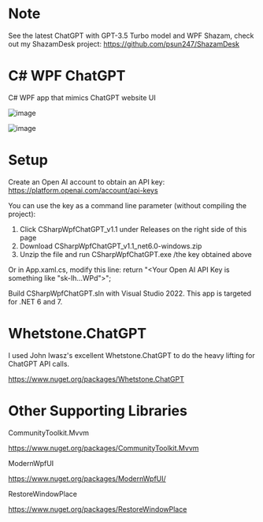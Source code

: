 # Note
See the latest ChatGPT with GPT-3.5 Turbo model and WPF Shazam, check out my ShazamDesk project: 
https://github.com/psun247/ShazamDesk

# C# WPF ChatGPT
C# WPF app that mimics ChatGPT website UI

![image](https://github.com/psun247/CSharpWpfChatGPT/assets/31531761/6de00aa6-6beb-4a8e-8108-84daa13b941b)

![image](https://github.com/psun247/CSharpWpfChatGPT/assets/31531761/107506c4-7c82-4b2f-b2f0-dd5b1e26e0bf)

# Setup
Create an Open AI account to obtain an API key:
https://platform.openai.com/account/api-keys

You can use the key as a command line parameter (without compiling the project):
1. Click CSharpWpfChatGPT_v1.1 under Releases on the right side of this page
2. Download CSharpWpfChatGPT_v1.1_net6.0-windows.zip
3. Unzip the file and run CSharpWpfChatGPT.exe /the key obtained above

Or in App.xaml.cs, modify this line:
return "<Your Open AI API Key is something like \"sk-Ih...WPd\">";

Build CSharpWpfChatGPT.sln with Visual Studio 2022.  This app is targeted for .NET 6 and 7.

# Whetstone.ChatGPT
I used John Iwasz's excellent Whetstone.ChatGPT to do the heavy lifting for ChatGPT API calls.

https://www.nuget.org/packages/Whetstone.ChatGPT

# Other Supporting Libraries
CommunityToolkit.Mvvm
 
https://www.nuget.org/packages/CommunityToolkit.Mvvm
 
ModernWpfUI
 
https://www.nuget.org/packages/ModernWpfUI/
 
RestoreWindowPlace

https://www.nuget.org/packages/RestoreWindowPlace
